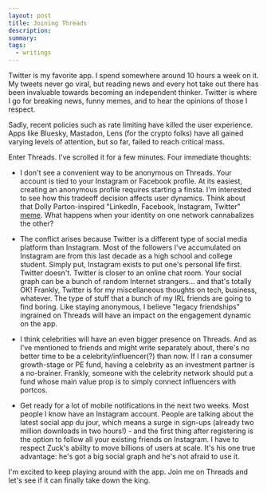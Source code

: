 ```yaml
---
layout: post
title: Joining Threads
description:
summary:
tags:
  - writings
---
```


Twitter is my favorite app. I spend somewhere around 10 hours a week on it. My tweets never go viral, but reading news and every hot take out there has been invaluable towards becoming an independent thinker. Twitter is where I go for breaking news, funny memes, and to hear the opinions of those I respect.

Sadly, recent policies such as rate limiting have killed the user experience. Apps like Bluesky, Mastadon, Lens (for the crypto folks) have all gained varying levels of attention, but so far, failed to reach critical mass.

Enter Threads. I've scrolled it for a few minutes. Four immediate thoughts:

- I don't see a convenient way to be anonymous on Threads. Your account is tied to your Instagram or Facebook profile. At its easiest, creating an anonymous profile requires starting a finsta. I'm interested to see how this tradeoff decision affects user dynamics. Think about that Dolly Parton-inspired "LinkedIn, Facebook, Instagram, Twitter" [meme](https://mashable.com/article/facebook-linkedin-instagram-tinder-meme-dolly-parton-challenge). What happens when your identity on one network cannabalizes the other?

- The conflict arises because Twitter is a different type of social media platform than Instagram. Most of the followers I've accumulated on Instagram are from this last decade as a high school and college student. Simply put, Instagram exists to put one's personal life first. Twitter doesn't. Twitter is closer to an online chat room. Your social graph can be a bunch of random Internet strangers... and that's totally OK! Frankly, Twitter is for my miscellaneous thoughts on tech, business, whatever. The type of stuff that a bunch of my IRL friends are going to find boring. Like staying anonymous, I believe "legacy friendships" ingrained on Threads will have an impact on the engagement dynamic on the app.

- I think celebrities will have an even bigger presence on Threads. And as I've mentioned to friends and might write separately about, there's no better time to be a celebrity/influencer(?) than now. If I ran a consumer growth-stage or PE fund, having a celebrity as an investment partner is a no-brainer. Frankly, someone with the celebrity network should put a fund whose main value prop is to simply connect influencers with portcos.

- Get ready for a lot of mobile notifications in the next two weeks. Most people I know have an Instagram account. People are talking about the latest social app du jour, which means a surge in sign-ups (already two million downloads in two hours!) - and the first thing after registering is the option to follow all your existing friends on Instagram. I have to respect Zuck's abiilty to move billions of users at scale. It's his one true advantage: he's got a big social graph and he's not afraid to use it.

I'm excited to keep playing around with the app. Join me on Threads and let's see if it can finally take down the king.
